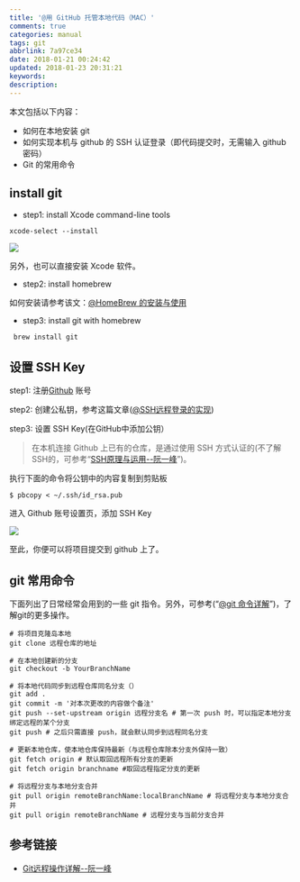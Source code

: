 ```yaml
---
title: '@用 GitHub 托管本地代码（MAC）'
comments: true
categories: manual
tags: git
abbrlink: 7a97ce34
date: 2018-01-21 00:24:42
updated: 2018-01-23 20:31:21
keywords:
description:
---
```


本文包括以下内容：

- 如何在本地安装 git
- 如何实现本机与 github 的 SSH 认证登录（即代码提交时，无需输入 github 密码）
- Git 的常用命令


## install git

- step1: install Xcode command-line tools 

```shell
xcode-select --install
```

![](http://ipic-markdown.oss-cn-shanghai.aliyuncs.com/blog/2017-08-03-104639.jpg)

另外，也可以直接安装 Xcode 软件。


- step2: install homebrew

如何安装请参考该文：[@HomeBrew 的安装与使用](http://seyvoue.com/manual/36d45381.html)

- step3: install git with homebrew

```shell
 brew install git
```

## 设置 SSH Key

step1: 注册[Github](https://github.com) 账号

step2: 创建公私钥，参考这篇文章([@SSH远程登录的实现](http://seyvoue.com/manual/68483533.html))

step3: 设置 SSH Key(在GitHub中添加公钥）

> 在本机连接 Github 上已有的仓库，是通过使用 SSH 方式认证的(不了解SSH的，可参考“[SSH原理与运用--阮一峰](http://www.ruanyifeng.com/blog/2011/12/ssh_remote_login.html)”)。

执行下面的命令将公钥中的内容复制到剪贴板

```shell
$ pbcopy < ~/.ssh/id_rsa.pub
```

进入 Github 账号设置页，添加 SSH Key

![](http://ipic-markdown.oss-cn-shanghai.aliyuncs.com/blog/2017-08-03-Screen_Shot_2017-08-03_at_19_52_33.png)

至此，你便可以将项目提交到 github 上了。

## git 常用命令

下面列出了日常经常会用到的一些 git 指令。另外，可参考(“[@git 命令详解](http://seyvoue.com/languages/10b5a0f5.html)”)，了解git的更多操作。

```shell
# 将项目克隆岛本地
git clone 远程仓库的地址

# 在本地创建新的分支
git checkout -b YourBranchName

# 将本地代码同步到远程仓库同名分支（）
git add .
git commit -m '对本次更改的内容做个备注'
git push --set-upstream origin 远程分支名 # 第一次 push 时，可以指定本地分支绑定远程的某个分支
git push # 之后只需直接 push，就会默认同步到远程同名分支

# 更新本地仓库，使本地仓库保持最新（与远程仓库除本分支外保持一致）
git fetch origin # 默认取回远程所有分支的更新
git fetch origin branchname #取回远程指定分支的更新

# 将远程分支与本地分支合并
git pull origin remoteBranchName:localBranchName # 将远程分支与本地分支合并
git pull origin remoteBranchName # 远程分支与当前分支合并
```


## 参考链接

- [Git远程操作详解--阮一峰](http://www.ruanyifeng.com/blog/2014/06/git_remote.html)


